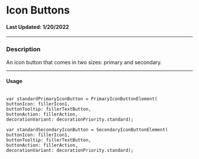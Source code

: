 # Icon Buttons
#### Last Updated: 1/20/2022
--------------------

### Description 
An icon button that comes in two sizes: primary and secondary.

--------------------

#### Usage 

~~~

var standardPrimaryIconButton = PrimaryIconButtonElement(
buttonIcon: fillerIcon1,
buttonTooltip: fillerTextButton,
buttonAction: fillerAction,
decorationVariant: decorationPriority.standard);

var standardSecondaryIconButton = SecondaryIconButtonElement(
buttonIcon: fillerIcon1,
buttonTooltip: fillerTextButton,
buttonAction: fillerAction,
decorationVariant: decorationPriority.standard);

~~~